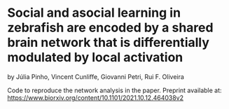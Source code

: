 # Social and asocial learning in zebrafish are encoded by a shared brain network that is differentially modulated by local activation
by Júlia Pinho, Vincent Cunliffe, Giovanni Petri, Rui F. Oliveira 

Code to reproduce the network analysis in the paper. 
Preprint available at: https://www.biorxiv.org/content/10.1101/2021.10.12.464038v2

